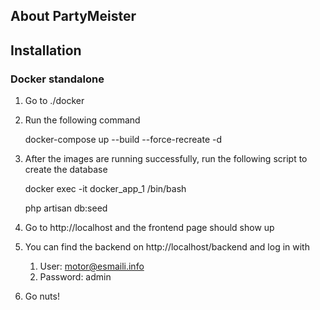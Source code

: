 ## About PartyMeister

## Installation

### Docker standalone

1. Go to ./docker

2. Run the following command


    docker-compose up --build --force-recreate -d


3. After the images are running successfully, run the following script to create the database


    docker exec -it docker_app_1 /bin/bash

    php artisan db:seed

4. Go to http://localhost and the frontend page should show up
5. You can find the backend on http://localhost/backend and log in with
    1. User: motor@esmaili.info
    2. Password: admin
    
6. Go nuts!
